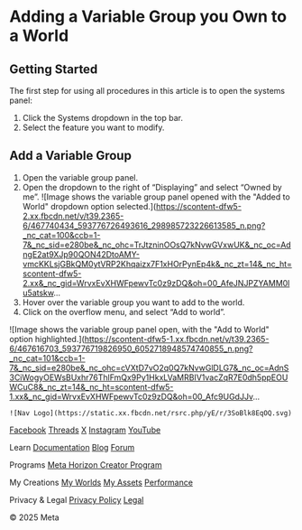 # Adding a Variable Group you Own to a World

## Getting Started

 The first step for using all procedures in this article is to open the systems panel:
1. Click the Systems dropdown in the top bar.
2. Select the feature you want to modify.

  
## Add a Variable Group


1. Open the variable group panel.
2. Open the dropdown to the right of “Displaying” and select “Owned by me”. ![Image shows the variable group panel opened with the "Added to World" dropdown
option selected.](https://scontent-dfw5-2.xx.fbcdn.net/v/t39.2365-6/467740434_593776726493616_298985723226613585_n.png?_nc_cat=100&ccb=1-7&_nc_sid=e280be&_nc_ohc=TrJtzninOOsQ7kNvwGVxwUK&_nc_oc=AdngE2at9XJp90QON42DtoAMY-vmcKKLsjGBkQM0ytVRP2Khqaizx7F1xHOrPynEp4k&_nc_zt=14&_nc_ht=scontent-dfw5-2.xx&_nc_gid=WrvxEvXHWFpewvTc0z9zDQ&oh=00_AfeJNJPZYAMM0lu5atskw...
3. Hover over the variable group you want to add to the world.
4. Click on the overflow menu, and select “Add to world”.

 ![Image shows the variable group panel open, with the "Add to World" option
highlighted.](https://scontent-dfw5-1.xx.fbcdn.net/v/t39.2365-6/467616703_593776719826950_6052718948574740855_n.png?_nc_cat=101&ccb=1-7&_nc_sid=e280be&_nc_ohc=cVXtD7vO2q0Q7kNvwGlDLG7&_nc_oc=AdnS3CiWogyOEWsBUxhr76ThlFmQx9Py1HkxLVaMRBIV1vacZqR7E0dh5ppEOUWCuC8&_nc_zt=14&_nc_ht=scontent-dfw5-1.xx&_nc_gid=WrvxEvXHWFpewvTc0z9zDQ&oh=00_Afc9UGdJJv...

    ![Nav Logo](https://static.xx.fbcdn.net/rsrc.php/yE/r/3SoBlk8EqOQ.svg)


[Facebook](https://www.facebook.com/MetaHorizon/)
[Threads](https://www.threads.com/@metahorizon)
[X](https://x.com/MetaHorizon)
[Instagram](https://www.instagram.com/metahorizon/)
[YouTube](https://www.youtube.com/@MetaQuestVR)

 Learn
[Documentation](https://developers.meta.com/horizon-worlds/learn/documentation/)
[Blog](https://developers.meta.com/horizon/blog/)
[Forum](https://communityforums.atmeta.com/t5/Creator-Forum/ct-p/Meta_Horizon_Creator_Forums)

 Programs
[Meta Horizon Creator Program](https://developers.meta.com/horizon-worlds/programs/)

 My Creations
[My Worlds](https://horizon.meta.com/creator/worlds_all/?utm_source=horizon_worlds_creator)
[My Assets](https://horizon.meta.com/creator/assets/?utm_source=horizon_worlds_creator)
[Performance](https://horizon.meta.com/creator/performance/traces/?utm_source=horizon_worlds_creator)

 Privacy & Legal
[Privacy Policy](https://www.meta.com/legal/privacy-policy/)
[Legal](https://www.meta.com/legal/supplemental-terms-of-service/)

 © 2025 Meta
